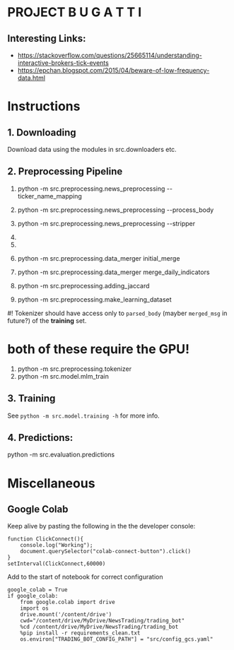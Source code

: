 # PROJECT B U G A T T I

## Interesting Links:
- https://stackoverflow.com/questions/25665114/understanding-interactive-brokers-tick-events
- https://epchan.blogspot.com/2015/04/beware-of-low-frequency-data.html

# Instructions 
## 1. Downloading
Download data using the modules in src.downloaders etc.

## 2. Preprocessing Pipeline
1. python -m src.preprocessing.news_preprocessing --ticker_name_mapping
1. python -m src.preprocessing.news_preprocessing --process_body
1. python -m src.preprocessing.news_preprocessing --stripper
1. <!-- python -m src.preprocessing.staleness --generate_cls_tokens --batchsize <batchsize> -->
1. <!-- python -m src.preprocessing.staleness --calculate_staleness -->
1. python -m src.preprocessing.data_merger initial_merge
1. python -m src.preprocessing.data_merger merge_daily_indicators

1. python -m src.preprocessing.adding_jaccard
1. python -m src.preprocessing.make_learning_dataset

#! Tokenizer should have access only to `parsed_body` (mayber `merged_msg` in future?) of the **training** set.

# both of these require the GPU!
1. python -m src.preprocessing.tokenizer
1. python -m src.model.mlm_train

## 3. Training
See `python -m src.model.training -h` for more info.

## 4. Predictions:
python -m src.evaluation.predictions

# Miscellaneous 
## Google Colab
Keep alive by pasting the following in the the developer console:
```
function ClickConnect(){
    console.log("Working");
    document.querySelector("colab-connect-button").click()
}
setInterval(ClickConnect,60000)
```

Add to the start of notebook for correct configuration
```
google_colab = True
if google_colab:
    from google.colab import drive
    import os
    drive.mount('/content/drive')
    cwd="/content/drive/MyDrive/NewsTrading/trading_bot"
    %cd /content/drive/MyDrive/NewsTrading/trading_bot
    %pip install -r requirements_clean.txt
    os.environ["TRADING_BOT_CONFIG_PATH"] = "src/config_gcs.yaml"
```